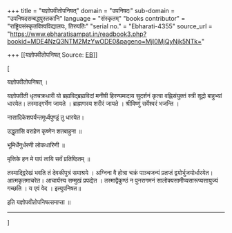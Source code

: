 +++
title = "यज्ञोपवीतोपनिषत्"
domain = "उपनिषदः"
sub-domain = "उपनिषदसम्बद्धपुस्तकानि"
language = "संस्कृतम्"
"books contributor" = "राष्ट्रियसंस्कृतविश्वविद्यालयः, तिरुपतिः"
"serial no." = "Ebharati-4355"
source_url = "https://www.ebharatisampat.in/readbook3.php?bookid=MDE4NzQ3NTM2MzYwODE0&pageno=MjI0MjQyNjk5NTk="

+++
[[यज्ञोपवीतोपनिषत्	Source: [EB](https://www.ebharatisampat.in/readbook3.php?bookid=MDE4NzQ3NTM2MzYwODE0&pageno=MjI0MjQyNjk5NTk=)]]

\[



यज्ञोपवीतोपनिषत् ।



 यज्ञोपवीती धृतचक्रधारी यो ब्रह्मविद्ब्रह्मविदां मनीषी हिरण्यमादाय सुदर्शनं कृत्वा वह्निसंयुक्तं स्त्री शूद्रो बाहुभ्यां धारयेत। तस्माद्गर्भेण जायते । ब्राह्मणस्य शरीरं जायते । श्रीविष्णुं सर्वेश्वरं भजन्ति ।



नासादिकेशपर्यन्तमूर्ध्वपुण्ड्रं तु धारयेत।

उद्धृतासि वराहेण कृष्णेन शतबाहुना ॥



भूमिर्धेनुर्धरणी लोकधारिणी ॥



मृत्तिके हन मे पापं त्वयि सर्वं प्रतिष्ठितम् ॥



तस्माद्द्विरेखं भवति तं देवकीपुत्रं समाश्रये । अग्निना वै होत्रा चक्रं पाञ्चजन्यं प्रतप्तं द्वयोर्भुजयोर्धारयेत। आत्मकृतमाचरेत। आचार्यस्य सम्मुखं प्रपद्येत । तस्माद्वैकुण्ठं न पुनरागमनं सालोक्यसामीप्यसारूप्यसायुज्यं गच्छति । य एवं वेद । इत्युपनिषत॥



इति यज्ञोपवीतोपनिषत्समाप्ता ॥

--------------------------------


\]
